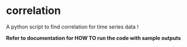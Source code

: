 # correlation

A python script to find correlation for time series data ! 

**Refer to documentation for HOW TO run the code with sample outputs**

